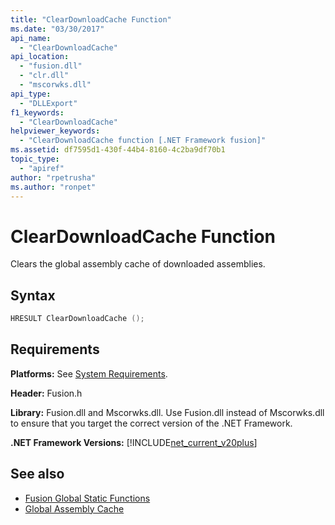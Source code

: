 ```yaml
---
title: "ClearDownloadCache Function"
ms.date: "03/30/2017"
api_name: 
  - "ClearDownloadCache"
api_location: 
  - "fusion.dll"
  - "clr.dll"
  - "mscorwks.dll"
api_type: 
  - "DLLExport"
f1_keywords: 
  - "ClearDownloadCache"
helpviewer_keywords: 
  - "ClearDownloadCache function [.NET Framework fusion]"
ms.assetid: df7595d1-430f-44b4-8160-4c2ba9df70b1
topic_type: 
  - "apiref"
author: "rpetrusha"
ms.author: "ronpet"
---
```

# ClearDownloadCache Function
Clears the global assembly cache of downloaded assemblies.  
  
## Syntax  
  
```cpp  
HRESULT ClearDownloadCache ();  
```  
  
## Requirements  
 **Platforms:** See [System Requirements](../../../../docs/framework/get-started/system-requirements.md).  
  
 **Header:** Fusion.h  
  
 **Library:** Fusion.dll and Mscorwks.dll. Use Fusion.dll instead of Mscorwks.dll to ensure that you target the correct version of the .NET Framework.  
  
 **.NET Framework Versions:** [!INCLUDE[net_current_v20plus](../../../../includes/net-current-v20plus-md.md)]  
  
## See also

- [Fusion Global Static Functions](../../../../docs/framework/unmanaged-api/fusion/fusion-global-static-functions.md)
- [Global Assembly Cache](../../../../docs/framework/app-domains/gac.md)
